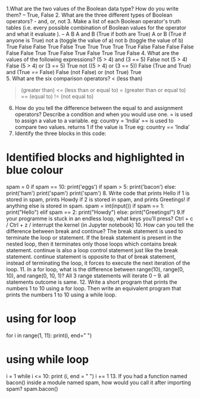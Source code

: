 1.What are the two values of the Boolean data type? How do you write them? – True, False
2. What are the three different types of Boolean operators? - and, or, not
3. Make a list of each Boolean operator's truth tables (i.e. every possible combination of Boolean values for the operator and what it evaluate ). – 
A	B	A and B
(True if both are True)	A or B
(True if anyone is True)	not a
(toggle the value of a)	not b
(toggle the value of b)
True	False	False	True	False	True
True	True	True	True	False	False
False	False	False	False	True	True
False	True	False	True	True	False
4. What are the values of the following expressions?
(5 > 4) and (3 == 5)	False
not (5 > 4)		False
(5 > 4) or (3 == 5)	True
not ((5 > 4) or (3 == 5))   False
(True and True) and (True == False)  False
(not False) or (not True)		True			
5. What are the six comparison operators?
< (less than)
> (greater than)
<= (less than or equal to)
>= (greater than or equal to)
== (equal to)
!= (not equal to)
6. How do you tell the difference between the equal to and assignment operators? Describe a condition and when you would use one.
= is used to assign a value to a variable. eg: country = ‘India’
== is used to compare two values. returns 1 if the value is True eg: country == ‘India’
7. Identify the three blocks in this code:
# Identified blocks and highlighted in blue colour
spam = 0
if spam == 10:
print('eggs')
if spam > 5:
print('bacon')
else:
print('ham')
print('spam')
print('spam')
8. Write code that prints Hello if 1 is stored in spam, prints Howdy if 2 is stored in spam, and prints Greetings! if anything else is stored in spam.
spam = int(input())
if spam == 1:
    print("Hello")
elif spam == 2:
    print("Howdy")
else:
    print("Greetings!")
9.If your programme is stuck in an endless loop, what keys you’ll press?
Ctrl + c / Ctrl + z / interrupt the kernel (in Jupyter notebook)
10. How can you tell the difference between break and continue?
The break statement is used to terminate the loop or statement. If the break statement is present in the nested loop, then it terminates only those loops which contains break statement.
continue is also a loop control statement just like the break statement. continue statement is opposite to that of break statement, instead of terminating the loop, it forces to execute the next iteration of the loop.
11. In a for loop, what is the difference between range(10), range(0, 10), and range(0, 10, 1)?
All 3 range statements will iterate 0 – 9. all statements outcome is same. 
12. Write a short program that prints the numbers 1 to 10 using a for loop. Then write an equivalent program that prints the numbers 1 to 10 using a while loop.
# using for loop
for i in range(1, 11):
    print(i, end=" ")

# using while loop
i = 1
while i <= 10:
    print (i, end = " ")
    i += 1
13. If you had a function named bacon() inside a module named spam, how would you call it after importing spam?
spam.bacon()
